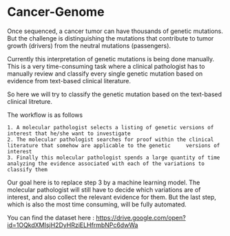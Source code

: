 # Cancer-Genome
Once sequenced, a cancer tumor can have thousands of genetic mutations. But the challenge is distinguishing the mutations that contribute to tumor growth (drivers) from the neutral mutations (passengers). 

Currently this interpretation of genetic mutations is being done manually. This is a very time-consuming task where a clinical pathologist has to manually review and classify every single genetic mutation based on evidence from text-based clinical literature.

So here we will try to classify the genetic mutation based on the text-based clinical litreture.

The workflow is as follows

    1. A molecular pathologist selects a listing of genetic versions of interest that he/she want to investigate
    2. The molecular pathologist searches for proof within the clinical literature that somehow are applicable to the genetic     versions of interest
    3. Finally this molecular pathologist spends a large quantity of time analyzing the evidence associated with each of the variations to classify them

Our goal here is to replace step 3 by a machine learning model. The molecular pathologist will still have to decide which variations are of interest, and also collect the relevant evidence for them. But the last step, which is also the most time consuming, will be fully automated.

You can find the dataset here : https://drive.google.com/open?id=1OQkdXMIsjH2DyHRziELHfrmbNPc6dwWa 

